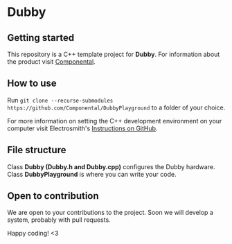 # Dubby



## Getting started

This repository is a C++ template project for **Dubby**. For information about the product visit [Componental](https://www.componental.co/).

## How to use

Run 
`git clone --recurse-submodules https://github.com/Componental/DubbyPlayground` 
to a folder of your choice. 

For more information on setting the C++ development environment on your computer visit Electrosmith's [Instructions on GitHub](https://github.com/electro-smith/DaisyWiki/wiki/1.-Setting-Up-Your-Development-Environment).


## File structure

Class **Dubby (Dubby.h and Dubby.cpp)** configures the Dubby hardware.
Class **DubbyPlayground** is where you can write your code.

## Open to contribution

We are open to your contributions to the project. Soon we will develop a system, probably with pull requests.


Happy coding! <3
